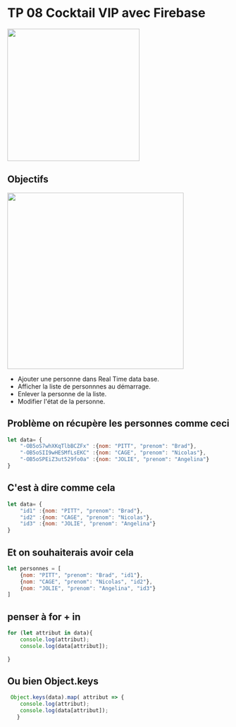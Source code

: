 # TP 08 Cocktail VIP avec Firebase
<img src="../img/tp/irebase-svg.webp" width="300">

## Objectifs
<img src="../img/tp/tp8.webp" width="400">

- Ajouter une personne dans Real Time data base.  
- Afficher la liste de personnnes au démarrage.  
- Enlever la personne de la liste. 
- Modifier l'état de la personne.  

## Problème on récupère les personnes comme ceci
```js
let data= {
    "-OB5oS7whXKqTlbBCZFx" :{nom: "PITT", "prenom": "Brad"},
    "-OB5oSII9wHESMfLsEKC" :{nom: "CAGE", "prenom": "Nicolas"},
    "-OB5oSPEiZ3ut529fo0a" :{nom: "JOLIE", "prenom": "Angelina"}
}
```

## C'est à dire comme cela
```js
let data= {
    "id1" :{nom: "PITT", "prenom": "Brad"},
    "id2" :{nom: "CAGE", "prenom": "Nicolas"},
    "id3" :{nom: "JOLIE", "prenom": "Angelina"}
}
```

## Et on souhaiterais avoir cela
```js
let personnes = [
    {nom: "PITT", "prenom": "Brad", "id1"},
    {nom: "CAGE", "prenom": "Nicolas", "id2"},
    {nom: "JOLIE", "prenom": "Angelina", "id3"}
]
```

## penser à for + in
```js
for (let attribut in data){
    console.log(attribut);
    console.log(data[attribut]);
    
}
```


## Ou bien Object.keys
```js
 Object.keys(data).map( attribut => {
    console.log(attribut);
    console.log(data[attribut]);
   }
```
